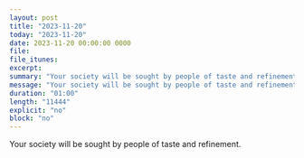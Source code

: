 ```yaml
---
layout: post
title: "2023-11-20"
today: "2023-11-20"
date: 2023-11-20 00:00:00 0000
file:
file_itunes:
excerpt:
summary: "Your society will be sought by people of taste and refinement."
message: "Your society will be sought by people of taste and refinement."
duration: "01:00"
length: "11444"
explicit: "no"
block: "no"
---
```

Your society will be sought by people of taste and refinement.

